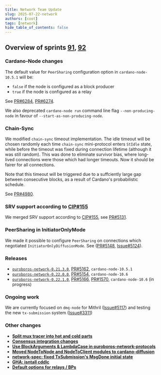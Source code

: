```yaml
---
title: Network Team Update
slug: 2025-07-22-network
authors: [coot]
tags: [network]
hide_table_of_contents: false
---
```


## Overview of sprints [91][sprint-91], [92][sprint-92]

### Cardano-Node changes

The default value for `PeerSharing` configuration option in
`cardano-node-10.5.1` will be:
* `false` if the node is configured as a block producer
* `true` if the node is configured as a relay

See [PR#6284], [PR#6274].

We also deprecated `cardano-node run` command line flag `--non-producing-node`
in favour of `--start-as-non-producing-node`.

### Chain-Sync

We modified `chain-sync` timeout implementation.  The idle timeout will be
chosen randomly each time `chain-sync` mini-protocol enters `StIdle` state,
while before the timeout was fixed during connection lifetime (although it was
still random).  This was done to eliminate survivor bias, where long-lived
connections were those which had longer timeouts.  Now it should be fairer
for all connections.

Note that this timeout will be triggered due to a suffciently large gap between
consecutive blocks, as a result of Cardano's probabilistic schedule.

See [PR#4980].

### SRV support according to [CIP#155]

We merged SRV support according to [CIP#155], see [PR#5131].

### PeerSharing in InitiatorOnlyMode

We made it possible to configure `PeerSharing` on connections which negotiated
`InitiatorOnlyDiffusionMode`. See ([PR#5148], [Issue#5124]).

### Releases

* [`ouroboros-network-0.21.3.0`][releases], [PR#5162], `cardano-node-10.5.1`
* [`ouroboros-network-0.22.0.0`][releases], [PR#5154], `cardano-node-10.6`
* [`ouroboros-network-0.22.1.0`][releases], [PR#5166], [PR#1570], `cardano-node-10.6` (in progress)

### Ongoing work

We are currently focused on `dmq-node` for Mithril ([Issue#5117]) and testing
the new `tx-submission` system ([Issue#3311])

### Other changes

* [**Split mux tracer into hot and cold parts**][Issue#1870]
* [**Consensus integration changes**][PR#5149]
* [**Use BlockArguments & LambdaCase in ouroboros-network-protocols**][PR#5152]
* [**Moved NodeToNode and NodeToClient modules to cardano-diffusion**][PR#5156]
* [**network-spec: fixed TxSubmission's MsgDone initial state**][PR#5158]
* [**GHA: isntall cddlc**][PR#5159]
* [**Default options for relays / BPs**][PR#5164]

[sprint-91]: https://github.com/orgs/IntersectMBO/projects/5/views/1?filterQuery=sprint%3A%22Sprint+91%22
[sprint-92]: https://github.com/orgs/IntersectMBO/projects/5/views/1?filterQuery=sprint%3A%22Sprint+92%22
[releases]: https://github.com/orgs/IntersectMBO/projects/5/views/18

[CIP#155]: https://github.com/cardano-foundation/CIPs/pull/1033

[PR#6274]: https://github.com/IntersectMBO/cardano-node/pull/6274
[PR#6284]: https://github.com/IntersectMBO/cardano-node/pull/6284

[PR#4980]: https://github.com/IntersectMBO/ouroboros-network/pull/4980
[PR#5131]: https://github.com/IntersectMBO/ouroboros-network/pull/5131
[PR#5148]: https://github.com/IntersectMBO/ouroboros-network/pull/5148
[PR#5149]: https://github.com/IntersectMBO/ouroboros-network/pull/5149
[PR#5152]: https://github.com/IntersectMBO/ouroboros-network/pull/5152
[PR#5154]: https://github.com/IntersectMBO/ouroboros-network/pull/5154
[PR#5156]: https://github.com/IntersectMBO/ouroboros-network/pull/5156
[PR#5158]: https://github.com/IntersectMBO/ouroboros-network/pull/5158
[PR#5159]: https://github.com/IntersectMBO/ouroboros-network/pull/5159
[PR#5162]: https://github.com/IntersectMBO/ouroboros-network/pull/5162
[PR#5164]: https://github.com/IntersectMBO/ouroboros-network/pull/5164
[PR#5166]: https://github.com/IntersectMBO/ouroboros-network/pull/5166

[PR#1570]: https://github.com/IntersectMBO/ouroboros-consensus/pull/1570

[Issue#1870]: https://github.com/IntersectMBO/ouroboros-network/issues/1870
[Issue#3311]: https://github.com/IntersectMBO/ouroboros-network/issues/3311
[Issue#5117]: https://github.com/IntersectMBO/ouroboros-network/issues/5117
[Issue#5124]: https://github.com/IntersectMBO/ouroboros-network/issues/5124

